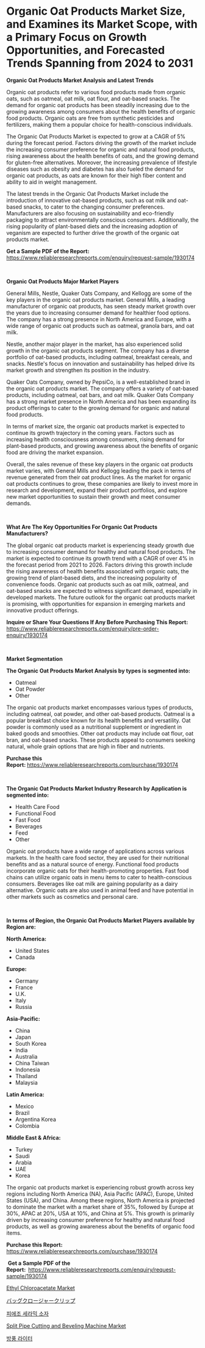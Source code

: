 <p><h1>Organic Oat Products Market Size, and Examines its Market Scope, with a Primary Focus on Growth Opportunities, and Forecasted Trends Spanning from 2024 to 2031</h1></p><p><strong>Organic Oat Products Market Analysis and Latest Trends</strong></p>
<p><p>Organic oat products refer to various food products made from organic oats, such as oatmeal, oat milk, oat flour, and oat-based snacks. The demand for organic oat products has been steadily increasing due to the growing awareness among consumers about the health benefits of organic food products. Organic oats are free from synthetic pesticides and fertilizers, making them a popular choice for health-conscious individuals.</p><p>The Organic Oat Products Market is expected to grow at a CAGR of 5% during the forecast period. Factors driving the growth of the market include the increasing consumer preference for organic and natural food products, rising awareness about the health benefits of oats, and the growing demand for gluten-free alternatives. Moreover, the increasing prevalence of lifestyle diseases such as obesity and diabetes has also fueled the demand for organic oat products, as oats are known for their high fiber content and ability to aid in weight management.</p><p>The latest trends in the Organic Oat Products Market include the introduction of innovative oat-based products, such as oat milk and oat-based snacks, to cater to the changing consumer preferences. Manufacturers are also focusing on sustainability and eco-friendly packaging to attract environmentally conscious consumers. Additionally, the rising popularity of plant-based diets and the increasing adoption of veganism are expected to further drive the growth of the organic oat products market.</p></p>
<p><strong>Get a Sample PDF of the Report:&nbsp;</strong> <a href="https://www.reliableresearchreports.com/enquiry/request-sample/1930174">https://www.reliableresearchreports.com/enquiry/request-sample/1930174</a></p>
<p>&nbsp;</p>
<p><strong>Organic Oat Products Major Market Players</strong></p>
<p><p>General Mills, Nestle, Quaker Oats Company, and Kellogg are some of the key players in the organic oat products market. General Mills, a leading manufacturer of organic oat products, has seen steady market growth over the years due to increasing consumer demand for healthier food options. The company has a strong presence in North America and Europe, with a wide range of organic oat products such as oatmeal, granola bars, and oat milk.</p><p>Nestle, another major player in the market, has also experienced solid growth in the organic oat products segment. The company has a diverse portfolio of oat-based products, including oatmeal, breakfast cereals, and snacks. Nestle's focus on innovation and sustainability has helped drive its market growth and strengthen its position in the industry.</p><p>Quaker Oats Company, owned by PepsiCo, is a well-established brand in the organic oat products market. The company offers a variety of oat-based products, including oatmeal, oat bars, and oat milk. Quaker Oats Company has a strong market presence in North America and has been expanding its product offerings to cater to the growing demand for organic and natural food products.</p><p>In terms of market size, the organic oat products market is expected to continue its growth trajectory in the coming years. Factors such as increasing health consciousness among consumers, rising demand for plant-based products, and growing awareness about the benefits of organic food are driving the market expansion.</p><p>Overall, the sales revenue of these key players in the organic oat products market varies, with General Mills and Kellogg leading the pack in terms of revenue generated from their oat product lines. As the market for organic oat products continues to grow, these companies are likely to invest more in research and development, expand their product portfolios, and explore new market opportunities to sustain their growth and meet consumer demands.</p></p>
<p>&nbsp;</p>
<p><strong>What Are The Key Opportunities For Organic Oat Products Manufacturers?</strong></p>
<p><p>The global organic oat products market is experiencing steady growth due to increasing consumer demand for healthy and natural food products. The market is expected to continue its growth trend with a CAGR of over 4% in the forecast period from 2021 to 2026. Factors driving this growth include the rising awareness of health benefits associated with organic oats, the growing trend of plant-based diets, and the increasing popularity of convenience foods. Organic oat products such as oat milk, oatmeal, and oat-based snacks are expected to witness significant demand, especially in developed markets. The future outlook for the organic oat products market is promising, with opportunities for expansion in emerging markets and innovative product offerings.</p></p>
<p><strong>Inquire or Share Your Questions If Any Before Purchasing This Report:</strong> <a href="https://www.reliableresearchreports.com/enquiry/pre-order-enquiry/1930174">https://www.reliableresearchreports.com/enquiry/pre-order-enquiry/1930174</a></p>
<p>&nbsp;</p>
<p><strong>Market Segmentation</strong></p>
<p><strong>The Organic Oat Products Market Analysis by types is segmented into:</strong></p>
<p><ul><li>Oatmeal</li><li>Oat Powder</li><li>Other</li></ul></p>
<p><p>The organic oat products market encompasses various types of products, including oatmeal, oat powder, and other oat-based products. Oatmeal is a popular breakfast choice known for its health benefits and versatility. Oat powder is commonly used as a nutritional supplement or ingredient in baked goods and smoothies. Other oat products may include oat flour, oat bran, and oat-based snacks. These products appeal to consumers seeking natural, whole grain options that are high in fiber and nutrients.</p></p>
<p><strong>Purchase this Report:&nbsp;</strong><a href="https://www.reliableresearchreports.com/purchase/1930174">https://www.reliableresearchreports.com/purchase/1930174</a></p>
<p>&nbsp;</p>
<p><strong>The Organic Oat Products Market Industry Research by Application is segmented into:</strong></p>
<p><ul><li>Health Care Food</li><li>Functional Food</li><li>Fast Food</li><li>Beverages</li><li>Feed</li><li>Other</li></ul></p>
<p><p>Organic oat products have a wide range of applications across various markets. In the health care food sector, they are used for their nutritional benefits and as a natural source of energy. Functional food products incorporate organic oats for their health-promoting properties. Fast food chains can utilize organic oats in menu items to cater to health-conscious consumers. Beverages like oat milk are gaining popularity as a dairy alternative. Organic oats are also used in animal feed and have potential in other markets such as cosmetics and personal care.</p></p>
<p>&nbsp;</p>
<p><strong>In terms of Region, the Organic Oat Products Market Players available by Region are:</strong></p>
<p>
    <p> <strong> North America: </strong>
        <ul>
            <li>United States</li>
            <li>Canada</li>
        </ul>
        </p> 
    <p> <strong> Europe: </strong>
        <ul>
            <li>Germany</li>
            <li>France</li>
            <li>U.K.</li>
            <li>Italy</li>
            <li>Russia</li>
        </ul>
        </p> 
    <p> <strong> Asia-Pacific: </strong>
        <ul>
            <li>China</li>
            <li>Japan</li>
            <li>South Korea</li>
            <li>India</li>
            <li>Australia</li>
            <li>China Taiwan</li>
            <li>Indonesia</li>
            <li>Thailand</li>
            <li>Malaysia</li>
        </ul>
        </p> 
    <p> <strong> Latin America: </strong>
        <ul>
            <li>Mexico</li>
            <li>Brazil</li>
            <li>Argentina Korea</li>
            <li>Colombia</li>
        </ul>
        </p> 
    <p> <strong> Middle East & Africa: </strong>
        <ul>
            <li>Turkey</li>
            <li>Saudi</li>
            <li>Arabia</li>
            <li>UAE</li>
            <li>Korea</li>
        </ul>
    </p>
    </p>
<p><p>The organic oat products market is experiencing robust growth across key regions including North America (NA), Asia Pacific (APAC), Europe, United States (USA), and China. Among these regions, North America is projected to dominate the market with a market share of 35%, followed by Europe at 30%, APAC at 20%, USA at 10%, and China at 5%. This growth is primarily driven by increasing consumer preference for healthy and natural food products, as well as growing awareness about the benefits of organic food items.</p></p>
<p><strong>Purchase this Report: </strong><a href="https://www.reliableresearchreports.com/purchase/1930174">https://www.reliableresearchreports.com/purchase/1930174</a></p>
<p>&nbsp;<strong>Get a Sample PDF of the Report:&nbsp;&nbsp;</strong><a href="https://www.reliableresearchreports.com/enquiry/request-sample/1930174">https://www.reliableresearchreports.com/enquiry/request-sample/1930174</a></p>
<p><strong></strong></p>
<p><p><a href="https://view.publitas.com/reportprime-1/ethyl-chloroacetate-market-research-report-provides-critical-insights-that-can-help-shape-business-development-and-investment-strategies/">Ethyl Chloroacetate Market</a></p><p><a href="https://medium.com/@klon646/%E8%A2%8B%E3%81%AE%E9%96%89%E3%81%98%E5%85%B7%E3%81%AE%E5%B8%82%E5%A0%B4%E5%88%86%E6%9E%90-%E3%81%9D%E3%81%AEcagr-%E5%B8%82%E5%A0%B4%E3%82%BB%E3%82%B0%E3%83%A1%E3%83%B3%E3%83%86%E3%83%BC%E3%82%B7%E3%83%A7%E3%83%B3%E3%81%8A%E3%82%88%E3%81%B3%E3%82%B0%E3%83%AD%E3%83%BC%E3%83%90%E3%83%AB%E7%94%A3%E6%A5%AD%E6%A6%82%E8%A6%81-aa596ee1203f">バッグクロージャークリップ</a></p><p><a href="https://medium.com/@hmwfmardz236/%ED%94%BC%EC%97%90%EC%A1%B0-%EC%84%B8%EB%9D%BC%EB%AF%B9-%EC%86%8C%EC%9E%90-%EC%8B%9C%EC%9E%A5-%EC%A0%90%EC%9C%A0%EC%9C%A8-%EB%B3%80%ED%99%94-%EB%B0%8F-%EC%8B%9C%EC%9E%A5-%EC%84%B1%EC%9E%A5-%EB%8F%99%ED%96%A5-2024-2031-d836727ce2b7">피에조 세라믹 소자</a></p><p><a href="https://cute-banjo-8ca.notion.site/Split-Pipe-Cutting-and-Beveling-Machine-Market-Growth-Market-Trends-COVID-19-Impact-and-Forecasts-9205e4a74ee3481c964f88ab0c92f20b">Split Pipe Cutting and Beveling Machine Market</a></p><p><a href="https://medium.com/@hmwfmardz236/%EB%B0%94%EB%9E%8C%EB%A7%89%EC%9D%B4-%EB%9D%BC%EC%9D%B4%ED%84%B0-%EC%8B%9C%EC%9E%A5-%EB%8F%99%ED%96%A5-%EB%B0%8F-%EC%8B%9C%EC%9E%A5-%EB%B6%84%EC%84%9D%EC%9D%80-2024%EB%85%84%EB%B6%80%ED%84%B0-2031%EB%85%84%EA%B9%8C%EC%A7%80-%EC%98%88%EC%B8%A1%EB%90%A9%EB%8B%88%EB%8B%A4-e3d1b60f600e">방풍 라이터</a></p></p>